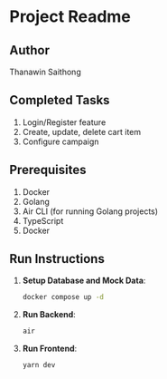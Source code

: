 # Project Readme

## Author
Thanawin Saithong

## Completed Tasks
1. Login/Register feature  
2. Create, update, delete cart item  
3. Configure campaign  

## Prerequisites
1. Docker  
2. Golang  
3. Air CLI (for running Golang projects)  
4. TypeScript  
5. Docker  

## Run Instructions
1. **Setup Database and Mock Data**:  
   ```bash
   docker compose up -d
   ```

2. **Run Backend**:  
   ```bash
   air
   ```

3. **Run Frontend**:  
   ```bash
   yarn dev
   ```
